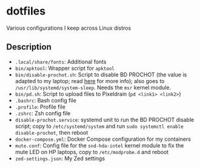 # dotfiles
Various configurations I keep across Linux distros

## Description
- `.local/share/fonts`: Additional fonts
- `bin/apktool`: Wrapper script for `apktool`
- `bin/disable-prochot.sh`: Script to disable BD PROCHOT (the value is adapted to my laptop; read [here](https://github.com/DivyanshuVerma/throttlestop-linux) for more info); also goes to `/usr/lib/systemd/system-sleep`. Needs the `msr` kernel module.
- `bin/pd.sh`: Script to upload files to Pixeldrain (`pd <link1> <link2>`)
- `.bashrc`: Bash config file
- `.profile`: Profile file
- `.zshrc`: Zsh config file
- `disable-prochot.service`: systemd unit to run the BD PROCHOT disable script; copy to `/etc/systemd/system` and run `sudo systemctl enable disable-prochot`, then reboot
- `docker-compose.yml`: Docker Compose configuration for my containers
- `mute.conf`: Config file for the `snd-hda-intel` kernel module to fix the mute LED on HP laptops, copy to `/etc/modprobe.d` and reboot
- `zed-settings.json`: My Zed settings
